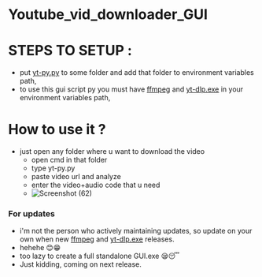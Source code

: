 # Youtube_vid_downloader_GUI
# STEPS TO SETUP : 
- put [yt-py.py](https://github.com/dp-sys/Youtube_vid_downloader_GUI/blob/main/yt-py.py) to some folder and add that folder to environment variables path,
- to use this gui script py you must have [ffmpeg](https://ffmpeg.org/) and [yt-dlp.exe](https://github.com/yt-dlp/yt-dlp) in your environment variables path,
# How to use it ?
- just open any folder where u want to download the video
  - open cmd in that folder
  - type yt-py.py
  - paste video url and analyze
  - enter the video+audio code that u need
  - ![Screenshot (62)](https://github.com/user-attachments/assets/ca1a8095-354a-4337-a888-26947ffb3cd5)

### For updates
  - i'm not the person who actively maintaining updates, so update on your own when new [ffmpeg](https://ffmpeg.org/) and [yt-dlp.exe](https://github.com/yt-dlp/yt-dlp) releases.
  - hehehe 😊😁
  - too lazy to create a full standalone GUI.exe 😪😴
  - Just kidding, coming on next release.